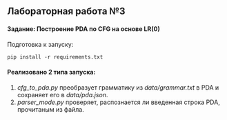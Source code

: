 ## Лабораторная работа №3

#### Задание: Построение PDA по CFG на основе LR(0)

Подготовка к запуску:
```commandline
pip install -r requirements.txt
```

#### Реализовано 2 типа запуска:
1) _cfg_to_pda.py_ преобразует грамматику из _data/grammar.txt_ в PDA и сохраняет его в _data/pda.json_.
2) _parser_mode.py_ проверяет, распознается ли введенная строка PDA, прочитаным из файла.